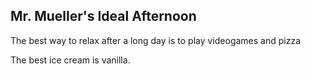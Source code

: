 ## Mr. Mueller's Ideal Afternoon

The best way to relax after a long day is to play videogames and pizza

The best ice cream is vanilla.
